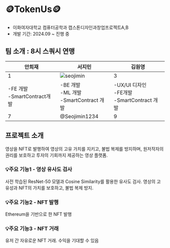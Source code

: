 # 🪙TokenUs🪙
- 이화여자대학교 컴퓨터공학과 캡스톤디자인과창업프로젝트A,B
- 개발 기간: 2024.09 ~ 진행 중

## 팀 소개 : 8시 스쿼시 연맹
| 안희재 | 서지민 | 김원영 |
| --- | --- | --- |
| 1 | ![seojimin](https://ibb.co/gM8sWp6G)    | 3 |
| -FE 개발<br>-SmartContract개발 | -BE 개발<br>-ML 개발<br>-SmartContract 개발| -UX/UI 디자인<br>-FE개발<br>-SmartContract 개발 |
| 7 | @Seojimin1234 | 9 |


## 프로젝트 소개
 영상을 NFT로 발행하여 영상의 고유 가치를 지키고, 불법 복제를 방지하며, 원저작자의 권리를 보호하고 투자의 기회까지 제공하는 영상 플랫폼.
### 💡주요 기능1 - 영상 유사도 검사
사전 학습된 ResNet-50 모델과 Cosine Similarity를 활용한 유사도 검사. 영상의 고유성과 NFT의 가치를 보호하고, 불법 복제 방지.
### 💡주요 기능2 - NFT 발행
Ethereum을 기반으로 한 NFT 발행
### 💡주요 기능3 - NFT 거래
유저 간 자유로운 NFT 거래. 수익을 기대할 수 있음
